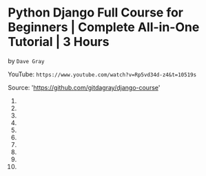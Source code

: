 # Python Django Full Course for Beginners | Complete All-in-One Tutorial | 3 Hours
by `Dave Gray`

YouTube: `https://www.youtube.com/watch?v=Rp5vd34d-z4&t=10519s`

Source: 'https://github.com/gitdagray/django-course'

1.
2.
3.
4.
5.
6.
7.
8.
9.
10.